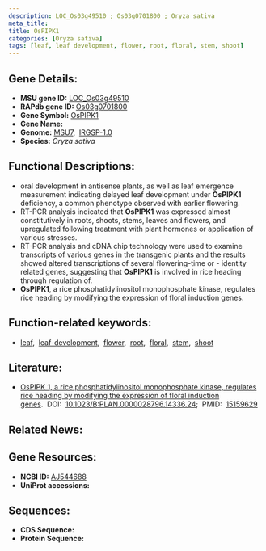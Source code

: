 ```yaml
---
description: LOC_Os03g49510 ; Os03g0701800 ; Oryza sativa
meta_title:
title: OsPIPK1
categories: [Oryza sativa]
tags: [leaf, leaf development, flower, root, floral, stem, shoot]
---
```


## Gene Details:
- **MSU gene ID:** [LOC_Os03g49510](http://rice.uga.edu/cgi-bin/ORF_infopage.cgi?orf=LOC_Os03g49510)  
- **RAPdb gene ID:** [Os03g0701800](https://rapdb.dna.affrc.go.jp/locus/?name=Os03g0701800)  
- **Gene Symbol:** <u>OsPIPK1</u>
- **Gene Name:**
- **Genome:**  [MSU7](http://rice.uga.edu/),&nbsp;&nbsp;[IRGSP-1.0](https://rapdb.dna.affrc.go.jp/download/irgsp1.html)
- **Species:** *Oryza sativa*

## Functional Descriptions:
   - oral development in antisense plants, as well as leaf emergence measurement indicating delayed leaf development under **OsPIPK1** deficiency, a common phenotype observed with earlier flowering.
   - RT-PCR analysis indicated that **OsPIPK1** was expressed almost constitutively in roots, shoots, stems, leaves and flowers, and upregulated following treatment with plant hormones or application of various stresses.
   - RT-PCR analysis and cDNA chip technology were used to examine transcripts of various genes in the transgenic plants and the results showed altered transcriptions of several flowering-time or - identity related genes, suggesting that **OsPIPK1** is involved in rice heading through regulation of.
   - **OsPIPK1**, a rice phosphatidylinositol monophosphate kinase, regulates rice heading by modifying the expression of floral induction genes.

## Function-related keywords:
   - [leaf](/tags/leaf/),&nbsp;&nbsp;[leaf-development](/tags/leaf-development/),&nbsp;&nbsp;[flower](/tags/flower/),&nbsp;&nbsp;[root](/tags/root/),&nbsp;&nbsp;[floral](/tags/floral/),&nbsp;&nbsp;[stem](/tags/stem/),&nbsp;&nbsp;[shoot](/tags/shoot/)

## Literature:
   - [OsPIPK 1, a rice phosphatidylinositol monophosphate kinase, regulates rice heading by modifying the expression of floral induction genes](https://www.doi.org/10.1023/B:PLAN.0000028796.14336.24).&nbsp;&nbsp;DOI:&nbsp;&nbsp;[10.1023/B:PLAN.0000028796.14336.24](https://www.doi.org/10.1023/B:PLAN.0000028796.14336.24);&nbsp;&nbsp;PMID:&nbsp;&nbsp;[15159629](https://pubmed.ncbi.nlm.nih.gov/15159629/)

## Related News:

## Gene Resources:
- **NCBI ID:**  [AJ544688](http://www.ncbi.nlm.nih.gov/nuccore/AJ544688)
- **UniProt accessions:** [](https://www.uniprot.org/uniprotkb//entry)

## Sequences:
- **CDS Sequence:**
- **Protein Sequence:**
